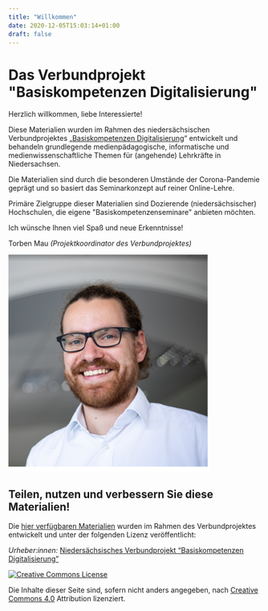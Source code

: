 ```yaml
---
title: "Willkommen"
date: 2020-12-05T15:03:14+01:00
draft: false
---
```


# Das Verbundprojekt "Basiskompetenzen Digitalisierung"

Herzlich willkommen, liebe Interessierte!


Diese Materialien wurden im Rahmen des  niedersächsischen Verbundprojektes „[Basiskompetenzen Digitalisierung](http://www.lehrerbildungsverbund-niedersachsen.de/index.php?s=ProjektBasiskompetenzenDigitalisierung)“  entwickelt und behandeln grundlegende medienpädagogische, informatische und medienwissenschaftliche Themen für (angehende) Lehrkräfte in Niedersachsen. 

Die Materialien sind durch die besonderen Umstände der Corona-Pandemie geprägt und so basiert das Seminarkonzept auf reiner Online-Lehre. 

Primäre Zielgruppe dieser Materialien sind Dozierende (niedersächsischer) Hochschulen, die eigene "Basiskompetenzenseminare" anbieten möchten.  

Ich wünsche Ihnen viel Spaß und neue Erkenntnisse!


Torben Mau 
*(Projektkoordinator des Verbundprojektes)*

<img src="https://raw.githubusercontent.com/Lehrerbildung/BKD-github/main/static/images/seiteninhalt/TorbenMau.png" alt="" style="width:400px;">


## Teilen, nutzen und verbessern Sie diese Materialien!


Die [hier verfügbaren Materialien](https://github.com/Lehrerbildung/BKD-github) wurden im Rahmen des Verbundprojektes entwickelt und unter der folgenden Lizenz veröffentlicht: 

*Urheber:innen:* [Niedersächsisches Verbundprojekt “Basiskompetenzen Digitalisierung”](http://www.lehrerbildungsverbund-niedersachsen.de/index.php?s=ProjektBasiskompetenzenDigitalisierung)


<a rel="license" href="http://creativecommons.org/licenses/by/4.0/"><img alt="Creative Commons License" style="border-width:0" src="https://i.creativecommons.org/l/by/4.0/88x31.png" /></a><br/><p>Die Inhalte dieser Seite sind, sofern nicht anders angegeben, nach <a rel="license" href="http://creativecommons.org/licenses/by/4.0/">Creative Commons 4.0</a> Attribution lizenziert.</p>